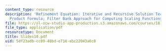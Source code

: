 ```yaml
---
content_type: resource
description: 'Refinement Equation: Iterative and Recursive Solution Techniques; Infinite
  Product Formula; Filter Bank Approach for Computing Scaling Functions and Wavelets'
file: https://ol-ocw-studio-app-production.s3.amazonaws.com/courses/18-327-wavelets-filter-banks-and-applications-spring-2003/5df23adbcc8948bde718ebc22943a6c0_Slides10.pdf
file_type: application/pdf
resourcetype: Document
title: Slides10.pdf
uid: 5df23adb-cc89-48bd-e718-ebc22943a6c0
---
```

